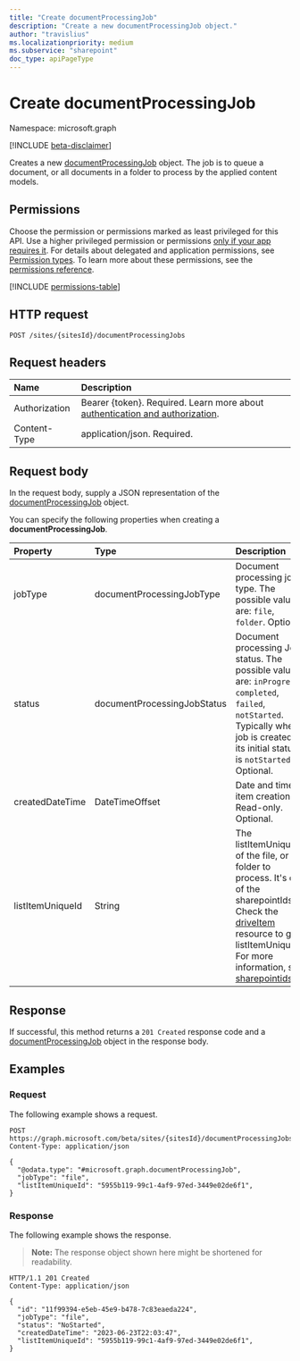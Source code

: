 ```yaml
---
title: "Create documentProcessingJob"
description: "Create a new documentProcessingJob object."
author: "travislius"
ms.localizationpriority: medium
ms.subservice: "sharepoint"
doc_type: apiPageType
---
```


# Create documentProcessingJob

Namespace: microsoft.graph

[!INCLUDE [beta-disclaimer](../../includes/beta-disclaimer.md)]

Creates a new [documentProcessingJob](../resources/documentprocessingjob.md) object. The job is to queue a document, or all documents in a folder to process by the applied content models.

## Permissions

Choose the permission or permissions marked as least privileged for this API. Use a higher privileged permission or permissions [only if your app requires it](/graph/permissions-overview#best-practices-for-using-microsoft-graph-permissions). For details about delegated and application permissions, see [Permission types](/graph/permissions-overview#permission-types). To learn more about these permissions, see the [permissions reference](/graph/permissions-reference).

<!-- {
  "blockType": "permissions",
  "name": "site-post-documentprocessingjobs-permissions"
}
-->
[!INCLUDE [permissions-table](../includes/permissions/site-post-documentprocessingjobs-permissions.md)]

## HTTP request

<!-- {
  "blockType": "ignored"
}
-->
``` http
POST /sites/{sitesId}/documentProcessingJobs
```

## Request headers

|Name|Description|
|:---|:---|
|Authorization|Bearer {token}. Required. Learn more about [authentication and authorization](/graph/auth/auth-concepts).|
|Content-Type|application/json. Required.|

## Request body

In the request body, supply a JSON representation of the [documentProcessingJob](../resources/documentprocessingjob.md) object.

You can specify the following properties when creating a **documentProcessingJob**.

|Property|Type|Description|
|:---|:---|:---|
|jobType|documentProcessingJobType|Document processing job type. The possible values are: `file`, `folder`. Optional.|
|status|documentProcessingJobStatus|Document processing Job status. The possible values are: `inProgress`, `completed`, `failed`, `notStarted`. Typically when a job is created, its initial status is `notStarted`. Optional.|
|createdDateTime|DateTimeOffset|Date and time of item creation. Read-only. Optional.|
|listItemUniqueId|String|The listItemUniqueId of the file, or folder to process. It's one of the sharepointIds. Check the [driveItem](../resources/driveitem.md) resource to get listItemUniqueId. For more information, see [sharepointids](../resources/sharepointids.md).|



## Response

If successful, this method returns a `201 Created` response code and a [documentProcessingJob](../resources/documentprocessingjob.md) object in the response body.

## Examples

### Request

The following example shows a request.
<!-- {
  "blockType": "request",
  "name": "create_documentprocessingjob_from_"
}
-->
``` http
POST https://graph.microsoft.com/beta/sites/{sitesId}/documentProcessingJobs
Content-Type: application/json

{
  "@odata.type": "#microsoft.graph.documentProcessingJob",
  "jobType": "file",
  "listItemUniqueId": "5955b119-99c1-4af9-97ed-3449e02de6f1",
}
```


### Response

The following example shows the response.
>**Note:** The response object shown here might be shortened for readability.
<!-- {
  "blockType": "response",
  "truncated": true,
  "@odata.type": "microsoft.graph.documentProcessingJob"
}
-->
``` http
HTTP/1.1 201 Created
Content-Type: application/json

{
  "id": "11f99394-e5eb-45e9-b478-7c83eaeda224",
  "jobType": "file",
  "status": "NoStarted",
  "createdDateTime": "2023-06-23T22:03:47",
  "listItemUniqueId": "5955b119-99c1-4af9-97ed-3449e02de6f1",
}
```

